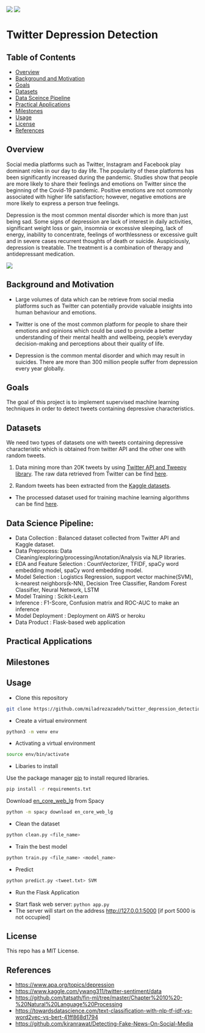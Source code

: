![](https://img.shields.io/github/license/miladrezazadeh/twitter_depression_detection?style=flat-square)
![](https://img.shields.io/github/repo-size/miladrezazadeh/twitter_depression_detection)

# Twitter Depression Detection

## Table of Contents
* [Overview](#Overview)
* [Background and Motivation](#Background-and-Motivation)
* [Goals](#Goals)
* [Datasets](#Datasets)
* [Data Sceince Pipeline](#Data-Science-Pipeline)
* [Practical Applications](#Practical-Applications)
* [Milestones](#Milestones)
* [Usage](#Usage)
* [License](#License)
* [References](#References)
<!-- * [License](#license) -->

## Overview

Social media platforms such as Twitter, Instagram and Facebook play dominant roles in our day to day life. The popularity of these platforms has been significantly increased during the pandemic. Studies show that people are more likely to share their feelings and emotions on Twitter since the beginning of the Covid-19 pandemic. Positive emotions are not commonly associated with higher life satisfaction; however, negative emotions are more likely to express a person true feelings. 

Depression is the most common mental disorder which is more than just being sad. Some signs of depression are lack of interest in daily activities, significant weight loss or gain, insomnia or excessive sleeping, lack of energy, inability to concentrate, feelings of worthlessness or excessive guilt and in severe cases recurrent thoughts of death or suicide. Auspiciously, depression is treatable. The treatment is a combination of therapy and antidepressant medication.

<div class="verticalcenter">
<img src = "https://github.com/miladrezazadeh/twitter_depression_detection/blob/main/img/depression.png?raw=true" align="middle"> 
</div>

## Background and Motivation

* Large volumes of data which can be retrieve from social media platforms such as Twitter can potentially provide valuable insights into human behaviour and emotions. 

* Twitter is one of the most common platform for people to share their emotions and opinions which could be used to provide a better understanding of their mental health and wellbeing, people’s everyday decision-making and perceptions about their quality of life.

* Depression is the common mental disorder and which may result in suicides. There are more than 300 million people suffer from depression every year globally.


## Goals

The goal of this project is to implement supervised machine learning techniques in order to detect tweets containing depressive characteristics. 

## Datasets

We need two types of datasets one with tweets containing depressive characteristic which is obtained from twitter API and the other one with random tweets.

1. Data mining more than 20K tweets by using [Twitter API and Tweepy library](https://github.com/miladrezazadeh/twitter_depression_detection/blob/main/notebooks/data_gathering_twitter_API.ipynb). The raw data retrieved from Twitter can be find [here](https://github.com/miladrezazadeh/twitter_depression_detection/tree/main/data/raw/scrapped).  

2. Random tweets has been extracted from the [Kaggle datasets](https://www.kaggle.com/ywang311/twitter-sentiment/data). 

* The processed dataset used for training machine learning algorithms can be find [here](https://github.com/miladrezazadeh/twitter_depression_detection/tree/main/data/processed).

## Data Science Pipeline:

* Data Collection : Balanced dataset collected from Twitter API and Kaggle dataset.
* Data Preprocess: Data Cleaning/exploring/processing/Anotation/Analysis via NLP libraries.
* EDA and Feature Selection : CountVectorizer, TFIDF, spaCy word embedding model, spaCy word embedding model.
* Model Selection : Logistics Regression, support vector machine(SVM), k-nearest neighbors(k-NN), Decision Tree Classifier, Random Forest Classifier, Neural Network, LSTM
* Model Training : Scikit-Learn
* Inference : F1-Score, Confusion matrix and ROC-AUC to make an inference
* Model Deployment : Deployment on AWS or heroku
* Data Product : Flask-based web application

## Practical Applications

## Milestones

## Usage

* Clone this repository

```bash
git clone https://github.com/miladrezazadeh/twitter_depression_detection.git 
```

* Create a virtual environment

```bash
python3 -m venv env
```

* Activating a virtual environment

```bash
source env/bin/activate
```
* Libaries to install

Use the package manager [pip](https://pip.pypa.io/en/stable/) to install requred libraries.

```bash
pip install -r requirements.txt
```

Download [en_core_web_lg](https://spacy.io/models/en#en_core_web_lg) from Spacy

```bash
python -m spacy download en_core_web_lg
```
* Clean the dataset

```bash
python clean.py <file_name> 
```
* Train the best model
```bash
python train.py <file_name> <model_name>
```
* Predict 
```bash
python predict.py <tweet.txt> SVM
```
* Run the Flask Application

- Start flask web server: `python app.py`
- The server will start on the address http://127.0.0.1:5000 [if port 5000 is not occupied]

## License

This repo has a MIT License.

## References

* https://www.apa.org/topics/depression
* https://www.kaggle.com/ywang311/twitter-sentiment/data
* https://github.com/tatsath/fin-ml/tree/master/Chapter%2010%20-%20Natural%20Language%20Processing
* https://towardsdatascience.com/text-classification-with-nlp-tf-idf-vs-word2vec-vs-bert-41ff868d1794
* https://github.com/kiranrawat/Detecting-Fake-News-On-Social-Media

